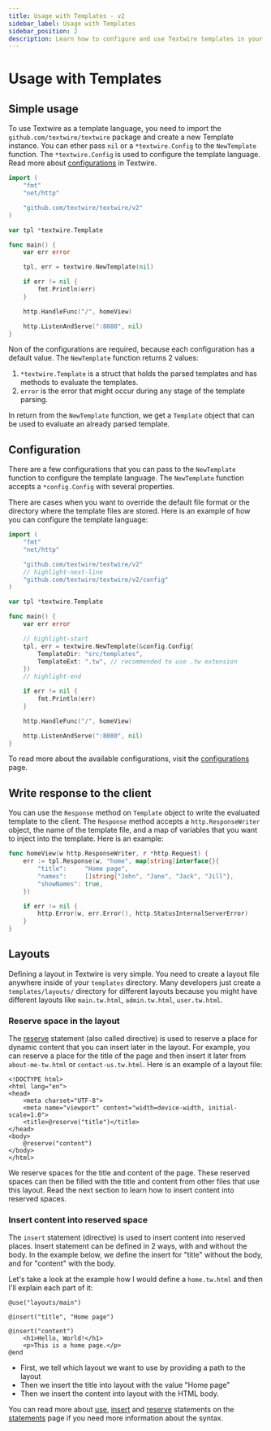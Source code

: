 ```yaml
---
title: Usage with Templates - v2
sidebar_label: Usage with Templates
sidebar_position: 2
description: Learn how to configure and use Textwire templates in your Go applications, including importing the package, creating template instances, and more
---
```


# Usage with Templates

## Simple usage
To use Textwire as a template language, you need to import the `github.com/textwire/textwire` package and create a new Template instance. You can ether pass `nil` or a `*textwire.Config` to the `NewTemplate` function. The `*textwire.Config` is used to configure the template language. Read more about [configurations](/docs/v2/guides/configurations) in Textwire.

```go title="main.go"
import (
    "fmt"
    "net/http"

    "github.com/textwire/textwire/v2"
)

var tpl *textwire.Template

func main() {
    var err error

    tpl, err = textwire.NewTemplate(nil)

    if err != nil {
        fmt.Println(err)
    }

    http.HandleFunc("/", homeView)

    http.ListenAndServe(":8080", nil)
}
```

Non of the configurations are required, because each configuration has a default value. The `NewTemplate` function returns 2 values:

1. `*textwire.Template` is a struct that holds the parsed templates and has methods to evaluate the templates.
2. `error` is the error that might occur during any stage of the template parsing.

In return from the `NewTemplate` function, we get a `Template` object that can be used to evaluate an already parsed template.

## Configuration
There are a few configurations that you can pass to the `NewTemplate` function to configure the template language. The `NewTemplate` function accepts a `*config.Config` with several properties.

There are cases when you want to override the default file format or the directory where the template files are stored. Here is an example of how you can configure the template language:

```go title="main.go"
import (
    "fmt"
    "net/http"

    "github.com/textwire/textwire/v2"
    // highlight-next-line
    "github.com/textwire/textwire/v2/config"
)

var tpl *textwire.Template

func main() {
    var err error

    // highlight-start
    tpl, err = textwire.NewTemplate(&config.Config{
        TemplateDir: "src/templates",
        TemplateExt: ".tw", // recommended to use .tw extension
    })
    // highlight-end

    if err != nil {
        fmt.Println(err)
    }

    http.HandleFunc("/", homeView)

    http.ListenAndServe(":8080", nil)
}
```

To read more about the available configurations, visit the [configurations](/docs/v2/guides/configurations) page.

## Write response to the client
You can use the `Response` method on `Template` object to write the evaluated template to the client. The `Response` method accepts a `http.ResponseWriter` object, the name of the template file, and a map of variables that you want to inject into the template. Here is an example:

```go title="main.go"
func homeView(w http.ResponseWriter, r *http.Request) {
    err := tpl.Response(w, "home", map[string]interface{}{
        "title":     "Home page",
        "names":     []string{"John", "Jane", "Jack", "Jill"},
        "showNames": true,
    })

    if err != nil {
        http.Error(w, err.Error(), http.StatusInternalServerError)
    }
}
```

## Layouts
Defining a layout in Textwire is very simple. You need to create a layout file anywhere inside of your `templates` directory. Many developers just create a `templates/layouts/` directory for different layouts because you might have different layouts like `main.tw.html`, `admin.tw.html`, `user.tw.html`.

### Reserve space in the layout
The [reserve](/docs/v2/language-elements/statements#reserve-statement) statement (also called directive) is used to reserve a place for dynamic content that you can insert later in the layout. For example, you can reserve a place for the title of the page and then insert it later from `about-me-tw.html` or `contact-us.tw.html`. Here is an example of a layout file:

```textwire title="templates/layouts/main.tw"
<!DOCTYPE html>
<html lang="en">
<head>
    <meta charset="UTF-8">
    <meta name="viewport" content="width=device-width, initial-scale=1.0">
    <title>@reserve("title")</title>
</head>
<body>
    @reserve("content")
</body>
</html>
```

We reserve spaces for the title and content of the page. These reserved spaces can then be filled with the title and content from other files that use this layout. Read the next section to learn how to insert content into reserved spaces.

### Insert content into reserved space
The `insert` statement (directive) is used to insert content into reserved places. Insert statement can be defined in 2 ways, with and without the body. In the example below, we define the insert for "title" without the body, and for "content" with the body.

Let's take a look at the example how I would define a `home.tw.html` and then I'll explain each part of it:

```textwire title="templates/home.tw"
@use("layouts/main")

@insert("title", "Home page")

@insert("content")
    <h1>Hello, World!</h1>
    <p>This is a home page.</p>
@end
```

- First, we tell which layout we want to use by providing a path to the layout
- Then we insert the title into layout with the value "Home page"
- Then we insert the content into layout with the HTML body.

You can read more about [use](/docs/v2/language-elements/statements#use-statement), [insert](/docs/v2/language-elements/statements#insert-statement) and [reserve](/docs/v2/language-elements/statements#reserve-statement) statements on the [statements](/docs/v2/language-elements/statements) page if you need more information about the syntax.